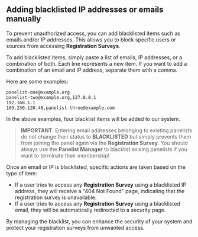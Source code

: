 ## Adding blacklisted IP addresses or emails manually

To prevent unauthorized access, you can add blacklisted items such as emails and/or IP addresses. 
This allows you to block specific users or sources from accessing **Registration Surveys**.

To add blacklisted items, simply paste a list of emails, IP addresses, or a combination of both. 
Each line represents a new item. 
If you want to add a combination of an email and IP address, separate them with a comma.

Here are some examples:

```text
panelist-one@example.org
panelist-two@example.org,127.0.0.1
192.168.1.1
189.230.120.48,panelist-three@example.com
```

In the above examples, four blacklist items will be added to our system.

> **IMPORTANT**: Entering email addresses belonging to existing panelists do not change their status to **BLACKLISTED** but simply prevents them from joining the panel again via the **Registration Survey**. You should always use the **Panelist Manager** to blacklist exising panelists if you want to terminate their membership! 

Once an email or IP is blacklisted, specific actions are taken based on the type of item:

- If a user tries to access any **Registration Survey** using a blacklisted IP address, they will receive a "404 Not Found" page, indicating that the registration survey is unavailable.
- If a user tries to access any **Registration Survey** using a blacklisted email, they will be automatically redirected to a security page.

By managing the blacklist, you can enhance the security of your system and protect your registration surveys from unwanted access.
